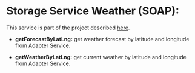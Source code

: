 # Storage Service Weather (SOAP):

This service is part of the project described [here](https://github.com/ddellagiacoma/introsde-2017-userinterface).

*	**getForecastByLatLng:** get weather forecast by latitude and longitude from Adapter Service.

*	**getWeatherByLatLng:** get current weather by latitude and longitude from Adapter Service.
